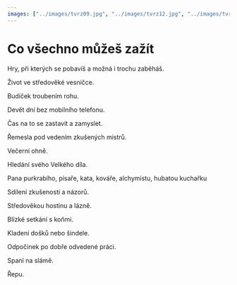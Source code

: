 ```yaml
---
images: ["../images/tvrz09.jpg", "../images/tvrz12.jpg", "../images/tvrz15.jpg"]
---
```


Co všechno můžeš zažít
======================
Hry, při kterých se pobavíš a možná i trochu zaběháš.

Život ve středověké vesničce.

Budíček troubením rohu.

Devět dní bez mobilního telefonu.

Čas na to se zastavit a zamyslet.

Řemesla pod vedením zkušených mistrů.

Večerní ohně.

Hledání svého Velkého díla.

Pana purkrabího, písaře, kata, kováře, alchymistu, hubatou kuchařku

Sdílení zkušeností a názorů.

Středověkou hostinu a lázně.

Blízké setkání s koňmi.

Kladení došků nebo šindele.

Odpočinek po dobře odvedené práci.

Spaní na slámě.

Řepu.
